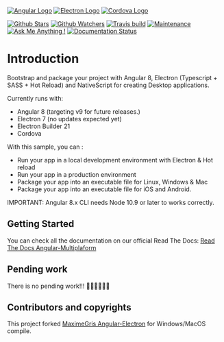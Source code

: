 [![Angular Logo](https://www.vectorlogo.zone/logos/angular/angular-icon.svg)](https://angular.io/)
[![Electron Logo](https://www.vectorlogo.zone/logos/electronjs/electronjs-icon.svg)](https://electronjs.org/)
[![Cordova Logo](https://www.vectorlogo.zone/logos/apache_cordova/apache_cordova-icon.svg)](https://cordova.apache.org/)

[![Github Stars](https://img.shields.io/github/stars/d3sd1/angular-multiplatform.svg?style=social)](https://github.com/d3sd1/angular-multiplatform/stargazers)
[![Github Watchers](https://img.shields.io/github/watchers/d3sd1/angular-multiplatform.svg?style=social)](https://github.com/d3sd1/angular-multiplatform/watchers)
[![Travis build](https://travis-ci.org/d3sd1/angular-multiplatform.svg?branch=dev)](https://travis-ci.org/d3sd1/angular-multiplatform)
[![Maintenance](https://img.shields.io/badge/Maintained%3F-yes-green.svg)](https://github.com/d3sd1/angular-multiplatform/commits/dev)
[![Ask Me Anything !](https://img.shields.io/badge/Ask%20me-anything-1abc9c.svg)](https://GitHub.com/Naereen/ama)
[![Documentation Status](https://readthedocs.org/projects/angular-multiplatform/badge/?version=latest)](https://readthedocs.org/projects/angular-multiplatform/badge/?version=latest)


# Introduction

Bootstrap and package your project with Angular 8, Electron (Typescript + SASS + Hot Reload) and NativeScript for creating Desktop applications.

Currently runs with:

- Angular 8 (targeting v9 for future releases.)
- Electron 7 (no updates expected yet)
- Electron Builder 21
- Cordova 

With this sample, you can :

- Run your app in a local development environment with Electron & Hot reload
- Run your app in a production environment
- Package your app into an executable file for Linux, Windows & Mac
- Package your app into an executable file for iOS and Android.

IMPORTANT: Angular 8.x CLI needs Node 10.9 or later to works correctly.

## Getting Started

You can check all the documentation on our official Read The Docs:
[Read The Docs Angular-Multiplaform](https://angular-multiplatform.readthedocs.io/en/latest/)

## Pending work
There is no pending work!!! 🎉🎉🎉🎉🎉🎉


## Contributors and copyrights
This project forked [MaximeGris Angular-Electron](https://github.com/maximegris/angular-electron) for Windows/MacOS compile.
